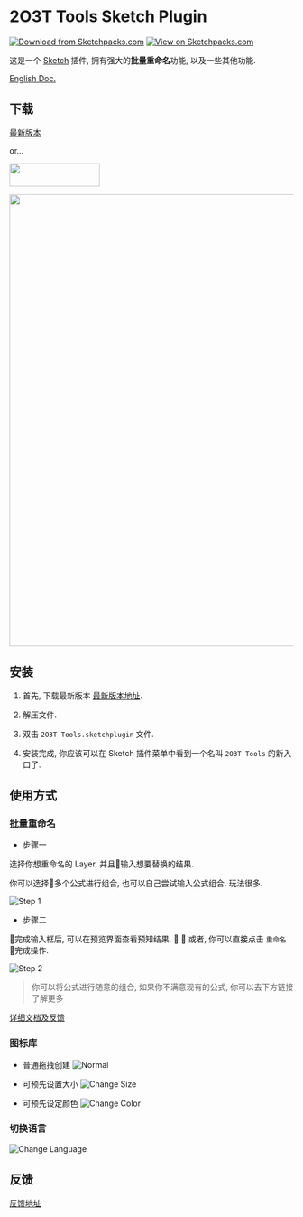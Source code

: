 # 2O3T Tools Sketch Plugin

[![Download from Sketchpacks.com](https://badges.sketchpacks.com/plugins/cn.2o3t.sketch.plugin/version.svg)](https://sketchpacks.com/2o3t/2o3t-Sketch-Tools)
[![View on Sketchpacks.com](https://badges.sketchpacks.com/plugins/cn.2o3t.sketch.plugin/downloads/total.svg)](https://sketchpacks.com/2o3t/2o3t-Sketch-Tools)

这是一个 [Sketch](https://www.sketchapp.com/) 插件, 拥有强大的**批量重命名**功能, 以及一些其他功能.

[English Doc.](./README.md)

## 下载

[最新版本](https://github.com/2o3t/2o3t-Sketch-Tools/releases/latest)

or...

<a href="https://sketchpacks.com/2o3t/2o3t-Sketch-Tools/install" target="_blank" title="Install Latest Version with Sketchpacks">
  <img width="160" height="41" src="http://sketchpacks-com.s3.amazonaws.com/assets/badges/sketchpacks-badge-install.png" >
</a>

<br />

<p align="center">
    <img src="https://raw.githubusercontent.com/2o3t/2o3t-Sketch-Tools/master/docs/images/capture_01.png" width="800" />
</p>

## 安装

1. 首先, 下载最新版本 [最新版本地址](https://github.com/2o3t/2o3t-Sketch-Tools/releases/latest).

2. 解压文件.

3. 双击 `2O3T-Tools.sketchplugin` 文件.

4. 安装完成, 你应该可以在 Sketch 插件菜单中看到一个名叫 `2O3T Tools` 的新入口了.

## 使用方式

### 批量重命名

- 步骤一

选择你想重命名的 Layer, 并且输入想要替换的结果.

你可以选择多个公式进行组合, 也可以自己尝试输入公式组合. 玩法很多.

![Step 1](https://raw.githubusercontent.com/2o3t/2o3t-Sketch-Tools/master/docs/images/capture_02.gif)

- 步骤二

完成输入框后, 可以在预览界面查看预知结果. 

或者, 你可以直接点击 `重命名` 完成操作.

![Step 2](https://raw.githubusercontent.com/2o3t/2o3t-Sketch-Tools/master/docs/images/capture_03.gif)

> 你可以将公式进行随意的组合, 如果你不满意现有的公式, 你可以去下方链接了解更多

[详细文档及反馈](https://www.2o3t.cn/issues?type=sketch&name=2o3t-tools)

### 图标库

- 普通拖拽创建
![Normal](https://raw.githubusercontent.com/2o3t/2o3t-Sketch-Tools/master/docs/images/capture_11.gif)

- 可预先设置大小
![Change Size](https://raw.githubusercontent.com/2o3t/2o3t-Sketch-Tools/master/docs/images/capture_12.gif)

- 可预先设定颜色
![Change Color](https://raw.githubusercontent.com/2o3t/2o3t-Sketch-Tools/master/docs/images/capture_13.gif)

### 切换语言

![Change Language](https://raw.githubusercontent.com/2o3t/2o3t-Sketch-Tools/master/docs/images/capture_21.png)

## 反馈

[反馈地址](https://www.2o3t.cn/issues?type=sketch&name=2o3t-tools)
